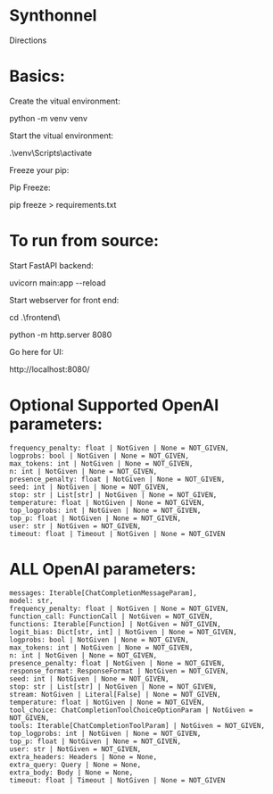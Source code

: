 # Synthonnel

Directions

# Basics:

Create the vitual environment:

python -m venv venv


Start the vitual environment:

.\venv\Scripts\activate


Freeze your pip:

Pip Freeze:

pip freeze > requirements.txt


# To run from source:


Start FastAPI backend:

uvicorn main:app --reload


Start webserver for front end:

cd .\frontend\

python -m http.server 8080


Go here for UI:

http://localhost:8080/


# Optional Supported OpenAI parameters:
    frequency_penalty: float | NotGiven | None = NOT_GIVEN,
    logprobs: bool | NotGiven | None = NOT_GIVEN,
    max_tokens: int | NotGiven | None = NOT_GIVEN,
    n: int | NotGiven | None = NOT_GIVEN,
    presence_penalty: float | NotGiven | None = NOT_GIVEN,
    seed: int | NotGiven | None = NOT_GIVEN,
    stop: str | List[str] | NotGiven | None = NOT_GIVEN,
    temperature: float | NotGiven | None = NOT_GIVEN,
    top_logprobs: int | NotGiven | None = NOT_GIVEN,
    top_p: float | NotGiven | None = NOT_GIVEN,
    user: str | NotGiven = NOT_GIVEN,
    timeout: float | Timeout | NotGiven | None = NOT_GIVEN


# ALL OpenAI parameters:
    messages: Iterable[ChatCompletionMessageParam],
    model: str,
    frequency_penalty: float | NotGiven | None = NOT_GIVEN,
    function_call: FunctionCall | NotGiven = NOT_GIVEN,
    functions: Iterable[Function] | NotGiven = NOT_GIVEN,
    logit_bias: Dict[str, int] | NotGiven | None = NOT_GIVEN,
    logprobs: bool | NotGiven | None = NOT_GIVEN,
    max_tokens: int | NotGiven | None = NOT_GIVEN,
    n: int | NotGiven | None = NOT_GIVEN,
    presence_penalty: float | NotGiven | None = NOT_GIVEN,
    response_format: ResponseFormat | NotGiven = NOT_GIVEN,
    seed: int | NotGiven | None = NOT_GIVEN,
    stop: str | List[str] | NotGiven | None = NOT_GIVEN,
    stream: NotGiven | Literal[False] | None = NOT_GIVEN,
    temperature: float | NotGiven | None = NOT_GIVEN,
    tool_choice: ChatCompletionToolChoiceOptionParam | NotGiven = NOT_GIVEN,
    tools: Iterable[ChatCompletionToolParam] | NotGiven = NOT_GIVEN,
    top_logprobs: int | NotGiven | None = NOT_GIVEN,
    top_p: float | NotGiven | None = NOT_GIVEN,
    user: str | NotGiven = NOT_GIVEN,
    extra_headers: Headers | None = None,
    extra_query: Query | None = None,
    extra_body: Body | None = None,
    timeout: float | Timeout | NotGiven | None = NOT_GIVEN

